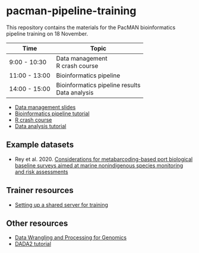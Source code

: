 # pacman-pipeline-training

This repository contains the materials for the PacMAN bioinformatics pipeline training on 18 November.

| Time | Topic |
| --- | --- |
| 9:00 - 10:30 | Data management <br/> R crash course |
| 11:00 - 13:00 | Bioinformatics pipeline |
| 14:00 - 15:00 | Bioinformatics pipeline results <br/> Data analysis |

- [Data management slides](https://iobis.github.io/pacman-pipeline-training/data_management_slides.html)
- [Bioinformatics pipeline tutorial](tutorial.md)
- [R crash course]()
- [Data analysis tutorial](https://iobis.github.io/pacman-pipeline-training/rey_analysis.html)

## Example datasets

- Rey et al. 2020. [Considerations for metabarcoding-based port biological baseline surveys aimed at marine nonindigenous species monitoring and risk assessments](datasets/rey)

## Trainer resources

- [Setting up a shared server for training](server_setup.md)

## Other resources

- [Data Wrangling and Processing for Genomics](https://datacarpentry.org/wrangling-genomics/)
- [DADA2 tutorial](https://benjjneb.github.io/dada2/tutorial.html)
